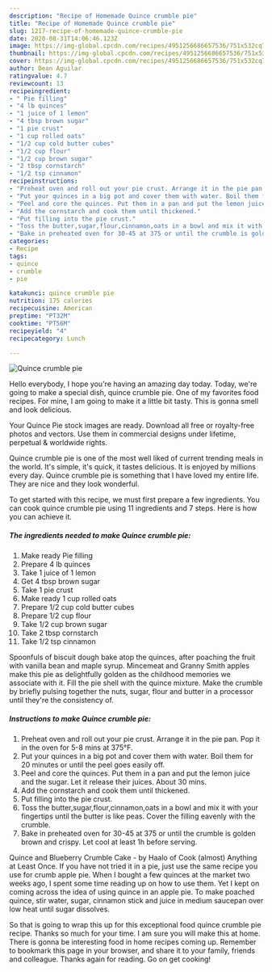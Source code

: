 ```yaml
---
description: "Recipe of Homemade Quince crumble pie"
title: "Recipe of Homemade Quince crumble pie"
slug: 1217-recipe-of-homemade-quince-crumble-pie
date: 2020-08-31T14:06:46.123Z
image: https://img-global.cpcdn.com/recipes/4951256686657536/751x532cq70/quince-crumble-pie-recipe-main-photo.jpg
thumbnail: https://img-global.cpcdn.com/recipes/4951256686657536/751x532cq70/quince-crumble-pie-recipe-main-photo.jpg
cover: https://img-global.cpcdn.com/recipes/4951256686657536/751x532cq70/quince-crumble-pie-recipe-main-photo.jpg
author: Dean Aguilar
ratingvalue: 4.7
reviewcount: 13
recipeingredient:
- " Pie filling"
- "4 lb quinces"
- "1 juice of 1 lemon"
- "4 tbsp brown sugar"
- "1 pie crust"
- "1 cup rolled oats"
- "1/2 cup cold butter cubes"
- "1/2 cup flour"
- "1/2 cup brown sugar"
- "2 tbsp cornstarch"
- "1/2 tsp cinnamon"
recipeinstructions:
- "Preheat oven and roll out your pie crust. Arrange it in the pie pan. Pop it in the oven for 5-8 mins at 375°F."
- "Put your quinces in a big pot and cover them with water. Boil them for 20 minutes or until the peel goes easily off."
- "Peel and core the quinces. Put them in a pan and put the lemon juice and the sugar. Let it release their juices. About 30 mins."
- "Add the cornstarch and cook them until thickened."
- "Put filling into the pie crust."
- "Toss the butter,sugar,flour,cinnamon,oats in a bowl and mix it with your fingertips until the butter is like peas. Cover the filling eavenly with the crumble."
- "Bake in preheated oven for 30-45 at 375 or until the crumble is golden brown and crispy. Let cool at least 1h before serving."
categories:
- Recipe
tags:
- quince
- crumble
- pie

katakunci: quince crumble pie 
nutrition: 175 calories
recipecuisine: American
preptime: "PT32M"
cooktime: "PT56M"
recipeyield: "4"
recipecategory: Lunch

---
```



![Quince crumble pie](https://img-global.cpcdn.com/recipes/4951256686657536/751x532cq70/quince-crumble-pie-recipe-main-photo.jpg)

Hello everybody, I hope you're having an amazing day today. Today, we're going to make a special dish, quince crumble pie. One of my favorites food recipes. For mine, I am going to make it a little bit tasty. This is gonna smell and look delicious.

Your Quince Pie stock images are ready. Download all free or royalty-free photos and vectors. Use them in commercial designs under lifetime, perpetual &amp; worldwide rights.

Quince crumble pie is one of the most well liked of current trending meals in the world. It's simple, it's quick, it tastes delicious. It is enjoyed by millions every day. Quince crumble pie is something that I have loved my entire life. They are nice and they look wonderful.


To get started with this recipe, we must first prepare a few ingredients. You can cook quince crumble pie using 11 ingredients and 7 steps. Here is how you can achieve it.

<!--inarticleads1-->

##### The ingredients needed to make Quince crumble pie:

1. Make ready  Pie filling
1. Prepare 4 lb quinces
1. Take 1 juice of 1 lemon
1. Get 4 tbsp brown sugar
1. Take 1 pie crust
1. Make ready 1 cup rolled oats
1. Prepare 1/2 cup cold butter cubes
1. Prepare 1/2 cup flour
1. Take 1/2 cup brown sugar
1. Take 2 tbsp cornstarch
1. Take 1/2 tsp cinnamon


Spoonfuls of biscuit dough bake atop the quinces, after poaching the fruit with vanilla bean and maple syrup. Mincemeat and Granny Smith apples make this pie as delightfully golden as the childhood memories we associate with it. Fill the pie shell with the quince mixture. Make the crumble by briefly pulsing together the nuts, sugar, flour and butter in a processor until they&#39;re the consistency of. 

<!--inarticleads2-->

##### Instructions to make Quince crumble pie:

1. Preheat oven and roll out your pie crust. Arrange it in the pie pan. Pop it in the oven for 5-8 mins at 375°F.
1. Put your quinces in a big pot and cover them with water. Boil them for 20 minutes or until the peel goes easily off.
1. Peel and core the quinces. Put them in a pan and put the lemon juice and the sugar. Let it release their juices. About 30 mins.
1. Add the cornstarch and cook them until thickened.
1. Put filling into the pie crust.
1. Toss the butter,sugar,flour,cinnamon,oats in a bowl and mix it with your fingertips until the butter is like peas. Cover the filling eavenly with the crumble.
1. Bake in preheated oven for 30-45 at 375 or until the crumble is golden brown and crispy. Let cool at least 1h before serving.


Quince and Blueberry Crumble Cake - by Haalo of Cook (almost) Anything at Least Once. If you have not tried it in a pie, just use the same recipe you use for crumb apple pie. When I bought a few quinces at the market two weeks ago, I spent some time reading up on how to use them. Yet I kept on coming across the idea of using quince in an apple pie. To make poached quince, stir water, sugar, cinnamon stick and juice in medium saucepan over low heat until sugar dissolves. 

So that is going to wrap this up for this exceptional food quince crumble pie recipe. Thanks so much for your time. I am sure you will make this at home. There is gonna be interesting food in home recipes coming up. Remember to bookmark this page in your browser, and share it to your family, friends and colleague. Thanks again for reading. Go on get cooking!

